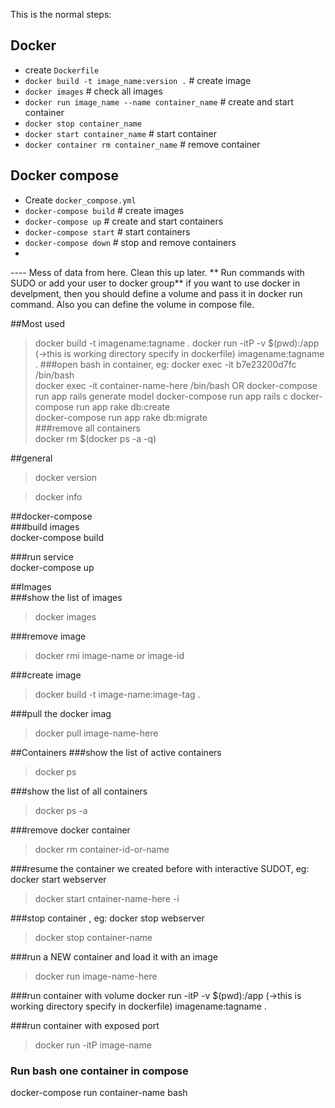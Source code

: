 This is the normal steps:
## Docker
 - create `Dockerfile`
 - `docker build -t image_name:version .` # create image
 - `docker images` # check all images
 - `docker run image_name --name container_name` # create and start container
 - `docker stop container_name`
 - `docker start container_name` # start container
 - `docker container rm container_name` # remove container 
 
## Docker compose
 - Create `docker_compose.yml`
 - `docker-compose build` # create images
 - `docker-compose up` # create and start containers
 - `docker-compose start` # start containers
 - `docker-compose down` # stop and remove containers
 -


---- Mess of data from here. Clean this up later.
** Run commands with SUDO or add your user to docker group** 
if you want to use docker in develpment, then you should define a volume and pass it in docker run command. 
Also you can define the volume in compose file.
 
##Most used  
>docker build -t imagename:tagname .
>docker run -itP -v $(pwd):/app (->this is working directory specify in dockerfile) imagename:tagname .
###open bash in container, eg: docker exec -it b7e23200d7fc /bin/bash    
>docker exec -it container-name-here /bin/bash OR
>docker-compose run app rails generate model
>docker-compose run app rails c
>docker-compose run app rake db:create  
>docker-compose run app rake db:migrate  
###remove all containers  
>docker rm $(docker ps -a -q)

  
  
##general 
>docker version  
  
>docker info  
  
  
##docker-compose  
###build images  
docker-compose build  
  
###run service  
docker-compose up  
  

##Images  
###show the list of images  
>docker images  
  
###remove image
>docker rmi image-name or image-id  
  
###create image
>docker build -t image-name:image-tag .
  
###pull the docker imag
>docker pull image-name-here
  
  
##Containers
###show the list of active containers
>docker ps  
  
###show the list of all containers  
>docker ps -a  
  
###remove docker container
>docker rm container-id-or-name  
  
###resume the container we created before with interactive SUDOT, eg: docker start webserver  
>docker start cntainer-name-here -i  
  
###stop container , eg: docker stop webserver 
>docker stop container-name  
  
###run a NEW container and load it with an image  
>docker run image-name-here  

###run container with volume
docker run -itP -v $(pwd):/app (->this is working directory specify in dockerfile) imagename:tagname .

###run container with exposed port
>docker run -itP image-name

### Run bash one container in compose
docker-compose run container-name bash
  
 
